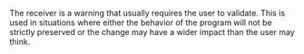 The receiver is a warning that usually requires the user to validate. This is used in situations where either the behavior of the program will not be strictly preserved or the change may have a wider impact than the user may think.